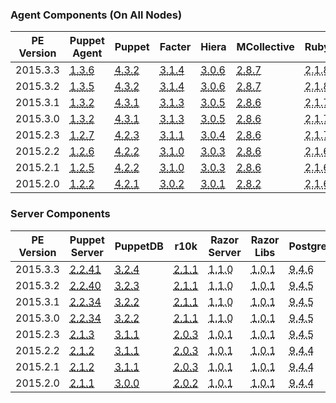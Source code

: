 ### Agent Components (On All Nodes)

<table>
  <thead>
    <tr>
      <th>PE Version</th> <th>Puppet Agent</th> <th>Puppet</th> <th>Facter</th> <th>Hiera</th> <th>MCollective</th> <th>Ruby</th> <th>OpenSSL</th>
    </tr>
  </thead>

  <tbody>
    <tr><td>2015.3.3</td> <td><a href="/puppet/4.3/reference/release_notes_agent.html#puppet-agent-136"><abbr title="ubuntu-12.04-amd64, sles-11-x86_64, el-6-x86_64, el-7-x86_64, ubuntu-14.04-amd64, sles-12-x86_64, ubuntu-12.04-i386, ubuntu-14.04-i386">1.3.6</abbr></a></td> <td><a href="/puppet/4.3/reference/release_notes.html#puppet-432"><abbr title="ubuntu-12.04-amd64, sles-11-x86_64, el-6-x86_64, el-7-x86_64, ubuntu-14.04-amd64, sles-12-x86_64, ubuntu-12.04-i386, ubuntu-14.04-i386">4.3.2</abbr></a></td> <td><a href="/facter/3.1/release_notes.html#facter-314"><abbr title="ubuntu-12.04-amd64, sles-11-x86_64, el-6-x86_64, el-7-x86_64, ubuntu-14.04-amd64, sles-12-x86_64, ubuntu-12.04-i386, ubuntu-14.04-i386">3.1.4</abbr></a></td> <td><a href="/hiera/3.0/release_notes.html#hiera-306"><abbr title="ubuntu-12.04-amd64, sles-11-x86_64, el-6-x86_64, el-7-x86_64, ubuntu-14.04-amd64, sles-12-x86_64, ubuntu-12.04-i386, ubuntu-14.04-i386">3.0.6</abbr></a></td> <td><a href="/mcollective/releasenotes.html"><abbr title="ubuntu-12.04-amd64, sles-11-x86_64, el-6-x86_64, el-7-x86_64, ubuntu-14.04-amd64, sles-12-x86_64, ubuntu-12.04-i386, ubuntu-14.04-i386">2.8.7</abbr></a></td> <td><abbr title="ubuntu-12.04-amd64, sles-11-x86_64, el-6-x86_64, el-7-x86_64, ubuntu-14.04-amd64, sles-12-x86_64, ubuntu-12.04-i386, ubuntu-14.04-i386">2.1.8</abbr></td> <td><abbr title="ubuntu-12.04-amd64, sles-11-x86_64, el-6-x86_64, el-7-x86_64, ubuntu-14.04-amd64, sles-12-x86_64, ubuntu-12.04-i386, ubuntu-14.04-i386">1.0.2g</abbr></td></tr>
    <tr><td>2015.3.2</td> <td><a href="/puppet/4.3/reference/release_notes_agent.html#puppet-agent-135"><abbr title="ubuntu-12.04-amd64, sles-11-x86_64, el-6-x86_64, el-7-x86_64, ubuntu-14.04-amd64, sles-12-x86_64, ubuntu-12.04-i386, ubuntu-14.04-i386">1.3.5</abbr></a></td> <td><a href="/puppet/4.3/reference/release_notes.html#puppet-432"><abbr title="ubuntu-12.04-amd64, sles-11-x86_64, el-6-x86_64, el-7-x86_64, ubuntu-14.04-amd64, sles-12-x86_64, ubuntu-12.04-i386, ubuntu-14.04-i386">4.3.2</abbr></a></td> <td><a href="/facter/3.1/release_notes.html#facter-314"><abbr title="ubuntu-12.04-amd64, sles-11-x86_64, el-6-x86_64, el-7-x86_64, ubuntu-14.04-amd64, sles-12-x86_64, ubuntu-12.04-i386, ubuntu-14.04-i386">3.1.4</abbr></a></td> <td><a href="/hiera/3.0/release_notes.html#hiera-306"><abbr title="ubuntu-12.04-amd64, sles-11-x86_64, el-6-x86_64, el-7-x86_64, ubuntu-14.04-amd64, sles-12-x86_64, ubuntu-12.04-i386, ubuntu-14.04-i386">3.0.6</abbr></a></td> <td><a href="/mcollective/releasenotes.html"><abbr title="ubuntu-12.04-amd64, sles-11-x86_64, el-6-x86_64, el-7-x86_64, ubuntu-14.04-amd64, sles-12-x86_64, ubuntu-12.04-i386, ubuntu-14.04-i386">2.8.7</abbr></a></td> <td><abbr title="ubuntu-12.04-amd64, sles-11-x86_64, el-6-x86_64, el-7-x86_64, ubuntu-14.04-amd64, sles-12-x86_64, ubuntu-12.04-i386, ubuntu-14.04-i386">2.1.8</abbr></td> <td><abbr title="ubuntu-12.04-amd64, sles-11-x86_64, el-6-x86_64, el-7-x86_64, ubuntu-14.04-amd64, sles-12-x86_64, ubuntu-12.04-i386, ubuntu-14.04-i386">1.0.2f</abbr></td></tr>
    <tr><td>2015.3.1</td> <td><a href="/puppet/4.3/reference/release_notes_agent.html#puppet-agent-132"><abbr title="ubuntu-12.04-amd64, sles-11-x86_64, el-6-x86_64, el-7-x86_64, ubuntu-14.04-amd64, sles-12-x86_64, ubuntu-12.04-i386, ubuntu-14.04-i386">1.3.2</abbr></a></td> <td><a href="/puppet/4.3/reference/release_notes.html#puppet-431"><abbr title="ubuntu-12.04-amd64, sles-11-x86_64, el-6-x86_64, el-7-x86_64, ubuntu-14.04-amd64, sles-12-x86_64, ubuntu-12.04-i386, ubuntu-14.04-i386">4.3.1</abbr></a></td> <td><a href="/facter/3.1/release_notes.html#facter-313"><abbr title="ubuntu-12.04-amd64, sles-11-x86_64, el-6-x86_64, el-7-x86_64, ubuntu-14.04-amd64, sles-12-x86_64, ubuntu-12.04-i386, ubuntu-14.04-i386">3.1.3</abbr></a></td> <td><a href="/hiera/3.0/release_notes.html#hiera-305"><abbr title="ubuntu-12.04-amd64, sles-11-x86_64, el-6-x86_64, el-7-x86_64, ubuntu-14.04-amd64, sles-12-x86_64, ubuntu-12.04-i386, ubuntu-14.04-i386">3.0.5</abbr></a></td> <td><a href="/mcollective/releasenotes.html"><abbr title="ubuntu-12.04-amd64, sles-11-x86_64, el-6-x86_64, el-7-x86_64, ubuntu-14.04-amd64, sles-12-x86_64, ubuntu-12.04-i386, ubuntu-14.04-i386">2.8.6</abbr></a></td> <td><abbr title="ubuntu-12.04-amd64, sles-11-x86_64, el-6-x86_64, el-7-x86_64, ubuntu-14.04-amd64, sles-12-x86_64, ubuntu-12.04-i386, ubuntu-14.04-i386">2.1.7</abbr></td> <td><abbr title="ubuntu-12.04-amd64, sles-11-x86_64, el-6-x86_64, el-7-x86_64, ubuntu-14.04-amd64, sles-12-x86_64, ubuntu-12.04-i386, ubuntu-14.04-i386">1.0.2d</abbr></td></tr>
    <tr><td>2015.3.0</td> <td><a href="/puppet/4.3/reference/release_notes_agent.html#puppet-agent-132"><abbr title="ubuntu-12.04-amd64, sles-11-x86_64, el-6-x86_64, el-7-x86_64, ubuntu-14.04-amd64, sles-12-x86_64, ubuntu-12.04-i386, ubuntu-14.04-i386">1.3.2</abbr></a></td> <td><a href="/puppet/4.3/reference/release_notes.html#puppet-431"><abbr title="ubuntu-12.04-amd64, sles-11-x86_64, el-6-x86_64, el-7-x86_64, ubuntu-14.04-amd64, sles-12-x86_64, ubuntu-12.04-i386, ubuntu-14.04-i386">4.3.1</abbr></a></td> <td><a href="/facter/3.1/release_notes.html#facter-313"><abbr title="ubuntu-12.04-amd64, sles-11-x86_64, el-6-x86_64, el-7-x86_64, ubuntu-14.04-amd64, sles-12-x86_64, ubuntu-12.04-i386, ubuntu-14.04-i386">3.1.3</abbr></a></td> <td><a href="/hiera/3.0/release_notes.html#hiera-305"><abbr title="ubuntu-12.04-amd64, sles-11-x86_64, el-6-x86_64, el-7-x86_64, ubuntu-14.04-amd64, sles-12-x86_64, ubuntu-12.04-i386, ubuntu-14.04-i386">3.0.5</abbr></a></td> <td><a href="/mcollective/releasenotes.html"><abbr title="ubuntu-12.04-amd64, sles-11-x86_64, el-6-x86_64, el-7-x86_64, ubuntu-14.04-amd64, sles-12-x86_64, ubuntu-12.04-i386, ubuntu-14.04-i386">2.8.6</abbr></a></td> <td><abbr title="ubuntu-12.04-amd64, sles-11-x86_64, el-6-x86_64, el-7-x86_64, ubuntu-14.04-amd64, sles-12-x86_64, ubuntu-12.04-i386, ubuntu-14.04-i386">2.1.7</abbr></td> <td><abbr title="ubuntu-12.04-amd64, sles-11-x86_64, el-6-x86_64, el-7-x86_64, ubuntu-14.04-amd64, sles-12-x86_64, ubuntu-12.04-i386, ubuntu-14.04-i386">1.0.2d</abbr></td></tr>
    <tr><td>2015.2.3</td> <td><a href="/puppet/4.2/reference/release_notes_agent.html#puppet-agent-127"><abbr title="ubuntu-12.04-amd64, sles-11-x86_64, el-6-x86_64, el-7-x86_64, ubuntu-14.04-amd64, sles-12-x86_64, ubuntu-12.04-i386, ubuntu-14.04-i386">1.2.7</abbr></a></td> <td><a href="/puppet/4.2/reference/release_notes.html#puppet-423"><abbr title="ubuntu-12.04-amd64, sles-11-x86_64, el-6-x86_64, el-7-x86_64, ubuntu-14.04-amd64, sles-12-x86_64, ubuntu-12.04-i386, ubuntu-14.04-i386">4.2.3</abbr></a></td> <td><a href="/facter/3.1/release_notes.html#facter-311"><abbr title="ubuntu-12.04-amd64, sles-11-x86_64, el-6-x86_64, el-7-x86_64, ubuntu-14.04-amd64, sles-12-x86_64, ubuntu-12.04-i386, ubuntu-14.04-i386">3.1.1</abbr></a></td> <td><a href="/hiera/3.0/release_notes.html#hiera-304"><abbr title="ubuntu-12.04-amd64, sles-11-x86_64, el-6-x86_64, el-7-x86_64, ubuntu-14.04-amd64, sles-12-x86_64, ubuntu-12.04-i386, ubuntu-14.04-i386">3.0.4</abbr></a></td> <td><a href="/mcollective/releasenotes.html"><abbr title="ubuntu-12.04-amd64, sles-11-x86_64, el-6-x86_64, el-7-x86_64, ubuntu-14.04-amd64, sles-12-x86_64, ubuntu-12.04-i386, ubuntu-14.04-i386">2.8.6</abbr></a></td> <td><abbr title="ubuntu-12.04-amd64, sles-11-x86_64, el-6-x86_64, el-7-x86_64, ubuntu-14.04-amd64, sles-12-x86_64, ubuntu-12.04-i386, ubuntu-14.04-i386">2.1.7</abbr></td> <td><abbr title="ubuntu-12.04-amd64, sles-11-x86_64, el-6-x86_64, el-7-x86_64, ubuntu-14.04-amd64, sles-12-x86_64, ubuntu-12.04-i386, ubuntu-14.04-i386">1.0.2d</abbr></td></tr>
    <tr><td>2015.2.2</td> <td><a href="/puppet/4.2/reference/release_notes_agent.html#puppet-agent-126"><abbr title="ubuntu-12.04-amd64, sles-11-x86_64, el-6-x86_64, el-7-x86_64, ubuntu-14.04-amd64, sles-12-x86_64, ubuntu-12.04-i386, ubuntu-14.04-i386">1.2.6</abbr></a></td> <td><a href="/puppet/4.2/reference/release_notes.html#puppet-422"><abbr title="ubuntu-12.04-amd64, sles-11-x86_64, el-6-x86_64, el-7-x86_64, ubuntu-14.04-amd64, sles-12-x86_64, ubuntu-12.04-i386, ubuntu-14.04-i386">4.2.2</abbr></a></td> <td><a href="/facter/3.1/release_notes.html#facter-310"><abbr title="ubuntu-12.04-amd64, sles-11-x86_64, el-6-x86_64, el-7-x86_64, ubuntu-14.04-amd64, sles-12-x86_64, ubuntu-12.04-i386, ubuntu-14.04-i386">3.1.0</abbr></a></td> <td><a href="/hiera/3.0/release_notes.html#hiera-303"><abbr title="ubuntu-12.04-amd64, sles-11-x86_64, el-6-x86_64, el-7-x86_64, ubuntu-14.04-amd64, sles-12-x86_64, ubuntu-12.04-i386, ubuntu-14.04-i386">3.0.3</abbr></a></td> <td><a href="/mcollective/releasenotes.html"><abbr title="ubuntu-12.04-amd64, sles-11-x86_64, el-6-x86_64, el-7-x86_64, ubuntu-14.04-amd64, sles-12-x86_64, ubuntu-12.04-i386, ubuntu-14.04-i386">2.8.6</abbr></a></td> <td><abbr title="ubuntu-12.04-amd64, sles-11-x86_64, el-6-x86_64, el-7-x86_64, ubuntu-14.04-amd64, sles-12-x86_64, ubuntu-12.04-i386, ubuntu-14.04-i386">2.1.6</abbr></td> <td><abbr title="ubuntu-12.04-amd64, sles-11-x86_64, el-6-x86_64, el-7-x86_64, ubuntu-14.04-amd64, sles-12-x86_64, ubuntu-12.04-i386, ubuntu-14.04-i386">1.0.2d</abbr></td></tr>
    <tr><td>2015.2.1</td> <td><a href="/puppet/4.2/reference/release_notes_agent.html#puppet-agent-125"><abbr title="ubuntu-12.04-amd64, sles-11-x86_64, el-6-x86_64, el-7-x86_64, ubuntu-14.04-amd64, sles-12-x86_64, ubuntu-12.04-i386, ubuntu-14.04-i386">1.2.5</abbr></a></td> <td><a href="/puppet/4.2/reference/release_notes.html#puppet-422"><abbr title="ubuntu-12.04-amd64, sles-11-x86_64, el-6-x86_64, el-7-x86_64, ubuntu-14.04-amd64, sles-12-x86_64, ubuntu-12.04-i386, ubuntu-14.04-i386">4.2.2</abbr></a></td> <td><a href="/facter/3.1/release_notes.html#facter-310"><abbr title="ubuntu-12.04-amd64, sles-11-x86_64, el-6-x86_64, el-7-x86_64, ubuntu-14.04-amd64, sles-12-x86_64, ubuntu-12.04-i386, ubuntu-14.04-i386">3.1.0</abbr></a></td> <td><a href="/hiera/3.0/release_notes.html#hiera-303"><abbr title="ubuntu-12.04-amd64, sles-11-x86_64, el-6-x86_64, el-7-x86_64, ubuntu-14.04-amd64, sles-12-x86_64, ubuntu-12.04-i386, ubuntu-14.04-i386">3.0.3</abbr></a></td> <td><a href="/mcollective/releasenotes.html"><abbr title="ubuntu-12.04-amd64, sles-11-x86_64, el-6-x86_64, el-7-x86_64, ubuntu-14.04-amd64, sles-12-x86_64, ubuntu-12.04-i386, ubuntu-14.04-i386">2.8.6</abbr></a></td> <td><abbr title="ubuntu-12.04-amd64, sles-11-x86_64, el-6-x86_64, el-7-x86_64, ubuntu-14.04-amd64, sles-12-x86_64, ubuntu-12.04-i386, ubuntu-14.04-i386">2.1.6</abbr></td> <td><abbr title="ubuntu-12.04-amd64, sles-11-x86_64, el-6-x86_64, el-7-x86_64, ubuntu-14.04-amd64, sles-12-x86_64, ubuntu-12.04-i386, ubuntu-14.04-i386">1.0.2d</abbr></td></tr>
    <tr><td>2015.2.0</td> <td><a href="/puppet/4.2/reference/release_notes_agent.html#puppet-agent-122"><abbr title="ubuntu-12.04-amd64, sles-11-x86_64, el-6-x86_64, el-7-x86_64, ubuntu-14.04-amd64, sles-12-x86_64, ubuntu-12.04-i386, ubuntu-14.04-i386">1.2.2</abbr></a></td> <td><a href="/puppet/4.2/reference/release_notes.html#puppet-421"><abbr title="ubuntu-12.04-amd64, sles-11-x86_64, el-6-x86_64, el-7-x86_64, ubuntu-14.04-amd64, sles-12-x86_64, ubuntu-12.04-i386, ubuntu-14.04-i386">4.2.1</abbr></a></td> <td><a href="/facter/3.0/release_notes.html#facter-302"><abbr title="ubuntu-12.04-amd64, sles-11-x86_64, el-6-x86_64, el-7-x86_64, ubuntu-14.04-amd64, sles-12-x86_64, ubuntu-12.04-i386, ubuntu-14.04-i386">3.0.2</abbr></a></td> <td><a href="/hiera/3.0/release_notes.html#hiera-301"><abbr title="ubuntu-12.04-amd64, sles-11-x86_64, el-6-x86_64, el-7-x86_64, ubuntu-14.04-amd64, sles-12-x86_64, ubuntu-12.04-i386, ubuntu-14.04-i386">3.0.1</abbr></a></td> <td><a href="/mcollective/releasenotes.html"><abbr title="ubuntu-12.04-amd64, sles-11-x86_64, el-6-x86_64, el-7-x86_64, ubuntu-14.04-amd64, sles-12-x86_64, ubuntu-12.04-i386, ubuntu-14.04-i386">2.8.2</abbr></a></td> <td><abbr title="ubuntu-12.04-amd64, sles-11-x86_64, el-6-x86_64, el-7-x86_64, ubuntu-14.04-amd64, sles-12-x86_64, ubuntu-12.04-i386, ubuntu-14.04-i386">2.1.6</abbr></td> <td><abbr title="ubuntu-12.04-amd64, sles-11-x86_64, el-6-x86_64, el-7-x86_64, ubuntu-14.04-amd64, sles-12-x86_64, ubuntu-12.04-i386, ubuntu-14.04-i386">1.0.0s</abbr></td></tr>
  </tbody>
</table>

### Server Components

<table>
  <thead>
    <tr>
      <th>PE Version</th> <th>Puppet Server</th> <th>PuppetDB</th> <th>r10k</th> <th>Razor Server</th> <th>Razor Libs</th> <th>PostgreSQL</th> <th>Java</th> <th>ActiveMQ</th> <th>Nginx</th>
    </tr>
  </thead>

  <tbody>
    <tr><td>2015.3.3</td> <td><a href="/puppetserver/2.2/release_notes.html#puppet-server-2241"><abbr title="ubuntu-12.04-amd64, sles-11-x86_64, el-6-x86_64, el-7-x86_64, ubuntu-14.04-amd64, sles-12-x86_64">2.2.41</abbr></a></td> <td><a href="/puppetdb/3.2/release_notes.html"><abbr title="ubuntu-12.04-amd64, sles-11-x86_64, el-6-x86_64, el-7-x86_64, ubuntu-14.04-amd64, sles-12-x86_64">3.2.4</abbr></a></td> <td><a href="https://github.com/puppetlabs/r10k/blob/master/CHANGELOG.mkd#211"><abbr title="ubuntu-12.04-amd64, sles-11-x86_64, el-6-x86_64, el-7-x86_64, ubuntu-14.04-amd64, sles-12-x86_64">2.1.1</abbr></a></td> <td><abbr title="el-6-x86_64, el-7-x86_64">1.1.0</abbr></td> <td><abbr title="el-6-x86_64, el-7-x86_64">1.0.1</abbr></td> <td><abbr title="ubuntu-12.04-amd64, sles-11-x86_64, el-6-x86_64, el-7-x86_64, ubuntu-14.04-amd64, sles-12-x86_64">9.4.6</abbr></td> <td><abbr title="ubuntu-12.04-amd64, sles-11-x86_64, el-6-x86_64, el-7-x86_64, ubuntu-14.04-amd64, sles-12-x86_64">1.8.0</abbr></td> <td><abbr title="ubuntu-12.04-amd64, sles-11-x86_64, el-6-x86_64, el-7-x86_64, ubuntu-14.04-amd64, sles-12-x86_64">5.13.0</abbr></td> <td><abbr title="ubuntu-12.04-amd64, sles-11-x86_64, el-6-x86_64, el-7-x86_64, ubuntu-14.04-amd64, sles-12-x86_64">1.8.0</abbr></td></tr>
    <tr><td>2015.3.2</td> <td><a href="/puppetserver/2.2/release_notes.html#puppet-server-2240"><abbr title="ubuntu-12.04-amd64, sles-11-x86_64, el-6-x86_64, el-7-x86_64, ubuntu-14.04-amd64, sles-12-x86_64">2.2.40</abbr></a></td> <td><a href="/puppetdb/3.2/release_notes.html"><abbr title="ubuntu-12.04-amd64, sles-11-x86_64, el-6-x86_64, el-7-x86_64, ubuntu-14.04-amd64, sles-12-x86_64">3.2.3</abbr></a></td> <td><a href="https://github.com/puppetlabs/r10k/blob/master/CHANGELOG.mkd#211"><abbr title="ubuntu-12.04-amd64, sles-11-x86_64, el-6-x86_64, el-7-x86_64, ubuntu-14.04-amd64, sles-12-x86_64">2.1.1</abbr></a></td> <td><abbr title="el-6-x86_64, el-7-x86_64">1.1.0</abbr></td> <td><abbr title="el-6-x86_64, el-7-x86_64">1.0.1</abbr></td> <td><abbr title="ubuntu-12.04-amd64, sles-11-x86_64, el-6-x86_64, el-7-x86_64, ubuntu-14.04-amd64, sles-12-x86_64">9.4.5</abbr></td> <td><abbr title="ubuntu-12.04-amd64, sles-11-x86_64, el-6-x86_64, el-7-x86_64, ubuntu-14.04-amd64, sles-12-x86_64">1.8.0</abbr></td> <td><abbr title="ubuntu-12.04-amd64, sles-11-x86_64, el-6-x86_64, el-7-x86_64, ubuntu-14.04-amd64, sles-12-x86_64">5.13.0</abbr></td> <td><abbr title="ubuntu-12.04-amd64, sles-11-x86_64, el-6-x86_64, el-7-x86_64, ubuntu-14.04-amd64, sles-12-x86_64">1.8.0</abbr></td></tr>
    <tr><td>2015.3.1</td> <td><a href="/puppetserver/2.2/release_notes.html#puppet-server-2234"><abbr title="ubuntu-12.04-amd64, sles-11-x86_64, el-6-x86_64, el-7-x86_64, ubuntu-14.04-amd64, sles-12-x86_64">2.2.34</abbr></a></td> <td><a href="/puppetdb/3.2/release_notes.html"><abbr title="ubuntu-12.04-amd64, sles-11-x86_64, el-6-x86_64, el-7-x86_64, ubuntu-14.04-amd64, sles-12-x86_64">3.2.2</abbr></a></td> <td><a href="https://github.com/puppetlabs/r10k/blob/master/CHANGELOG.mkd#211"><abbr title="ubuntu-12.04-amd64, sles-11-x86_64, el-6-x86_64, el-7-x86_64, ubuntu-14.04-amd64, sles-12-x86_64">2.1.1</abbr></a></td> <td><abbr title="el-6-x86_64, el-7-x86_64">1.1.0</abbr></td> <td><abbr title="el-6-x86_64, el-7-x86_64">1.0.1</abbr></td> <td><abbr title="ubuntu-12.04-amd64, sles-11-x86_64, el-6-x86_64, el-7-x86_64, ubuntu-14.04-amd64, sles-12-x86_64">9.4.5</abbr></td> <td><abbr title="ubuntu-12.04-amd64, sles-11-x86_64, el-6-x86_64, el-7-x86_64, ubuntu-14.04-amd64, sles-12-x86_64">1.8.0</abbr></td> <td><abbr title="ubuntu-12.04-amd64, sles-11-x86_64, el-6-x86_64, el-7-x86_64, ubuntu-14.04-amd64, sles-12-x86_64">5.11.1</abbr></td> <td><abbr title="ubuntu-12.04-amd64, sles-11-x86_64, el-6-x86_64, el-7-x86_64, ubuntu-14.04-amd64, sles-12-x86_64">1.8.0</abbr></td></tr>
    <tr><td>2015.3.0</td> <td><a href="/puppetserver/2.2/release_notes.html#puppet-server-2234"><abbr title="ubuntu-12.04-amd64, sles-11-x86_64, el-6-x86_64, el-7-x86_64, ubuntu-14.04-amd64, sles-12-x86_64">2.2.34</abbr></a></td> <td><a href="/puppetdb/3.2/release_notes.html"><abbr title="ubuntu-12.04-amd64, sles-11-x86_64, el-6-x86_64, el-7-x86_64, ubuntu-14.04-amd64, sles-12-x86_64">3.2.2</abbr></a></td> <td><a href="https://github.com/puppetlabs/r10k/blob/master/CHANGELOG.mkd#211"><abbr title="ubuntu-12.04-amd64, sles-11-x86_64, el-6-x86_64, el-7-x86_64, ubuntu-14.04-amd64, sles-12-x86_64">2.1.1</abbr></a></td> <td><abbr title="el-6-x86_64, el-7-x86_64">1.1.0</abbr></td> <td><abbr title="el-6-x86_64, el-7-x86_64">1.0.1</abbr></td> <td><abbr title="ubuntu-12.04-amd64, sles-11-x86_64, el-6-x86_64, el-7-x86_64, ubuntu-14.04-amd64, sles-12-x86_64">9.4.5</abbr></td> <td><abbr title="ubuntu-12.04-amd64, sles-11-x86_64, el-6-x86_64, el-7-x86_64, ubuntu-14.04-amd64, sles-12-x86_64">1.8.0</abbr></td> <td><abbr title="ubuntu-12.04-amd64, sles-11-x86_64, el-6-x86_64, el-7-x86_64, ubuntu-14.04-amd64, sles-12-x86_64">5.11.1</abbr></td> <td><abbr title="ubuntu-12.04-amd64, sles-11-x86_64, el-6-x86_64, el-7-x86_64, ubuntu-14.04-amd64, sles-12-x86_64">1.8.0</abbr></td></tr>
    <tr><td>2015.2.3</td> <td><a href="/puppetserver/2.1/release_notes.html#puppet-server-213"><abbr title="ubuntu-12.04-amd64, sles-11-x86_64, el-6-x86_64, el-7-x86_64, ubuntu-14.04-amd64, sles-12-x86_64">2.1.3</abbr></a></td> <td><a href="/puppetdb/3.1/release_notes.html"><abbr title="ubuntu-12.04-amd64, sles-11-x86_64, el-6-x86_64, el-7-x86_64, ubuntu-14.04-amd64, sles-12-x86_64">3.1.1</abbr></a></td> <td><a href="https://github.com/puppetlabs/r10k/blob/master/CHANGELOG.mkd#203"><abbr title="ubuntu-12.04-amd64, sles-11-x86_64, el-6-x86_64, el-7-x86_64, ubuntu-14.04-amd64, sles-12-x86_64">2.0.3</abbr></a></td> <td><abbr title="el-6-x86_64, el-7-x86_64">1.0.1</abbr></td> <td><abbr title="el-6-x86_64, el-7-x86_64">1.0.1</abbr></td> <td><abbr title="ubuntu-12.04-amd64, sles-11-x86_64, el-6-x86_64, el-7-x86_64, ubuntu-14.04-amd64, sles-12-x86_64">9.4.5</abbr></td> <td><abbr title="ubuntu-12.04-amd64, sles-11-x86_64, el-6-x86_64, el-7-x86_64, ubuntu-14.04-amd64, sles-12-x86_64">1.8.0</abbr></td> <td><abbr title="ubuntu-12.04-amd64, sles-11-x86_64, el-6-x86_64, el-7-x86_64, ubuntu-14.04-amd64, sles-12-x86_64">5.11.1</abbr></td> <td><abbr title="ubuntu-12.04-amd64, sles-11-x86_64, el-6-x86_64, el-7-x86_64, ubuntu-14.04-amd64, sles-12-x86_64">1.8.0</abbr></td></tr>
    <tr><td>2015.2.2</td> <td><a href="/puppetserver/2.1/release_notes.html#puppet-server-212"><abbr title="ubuntu-12.04-amd64, sles-11-x86_64, el-6-x86_64, el-7-x86_64, ubuntu-14.04-amd64, sles-12-x86_64">2.1.2</abbr></a></td> <td><a href="/puppetdb/3.1/release_notes.html"><abbr title="ubuntu-12.04-amd64, sles-11-x86_64, el-6-x86_64, el-7-x86_64, ubuntu-14.04-amd64, sles-12-x86_64">3.1.1</abbr></a></td> <td><a href="https://github.com/puppetlabs/r10k/blob/master/CHANGELOG.mkd#203"><abbr title="ubuntu-12.04-amd64, sles-11-x86_64, el-6-x86_64, el-7-x86_64, ubuntu-14.04-amd64, sles-12-x86_64">2.0.3</abbr></a></td> <td><abbr title="el-6-x86_64, el-7-x86_64">1.0.1</abbr></td> <td><abbr title="el-6-x86_64, el-7-x86_64">1.0.1</abbr></td> <td><abbr title="ubuntu-12.04-amd64, sles-11-x86_64, el-6-x86_64, el-7-x86_64, ubuntu-14.04-amd64, sles-12-x86_64">9.4.4</abbr></td> <td><abbr title="ubuntu-12.04-amd64, sles-11-x86_64, el-6-x86_64, el-7-x86_64, ubuntu-14.04-amd64, sles-12-x86_64">1.8.0</abbr></td> <td><abbr title="ubuntu-12.04-amd64, sles-11-x86_64, el-6-x86_64, el-7-x86_64, ubuntu-14.04-amd64, sles-12-x86_64">5.11.1</abbr></td> <td><abbr title="ubuntu-12.04-amd64, sles-11-x86_64, el-6-x86_64, el-7-x86_64, ubuntu-14.04-amd64, sles-12-x86_64">1.8.0</abbr></td></tr>
    <tr><td>2015.2.1</td> <td><a href="/puppetserver/2.1/release_notes.html#puppet-server-212"><abbr title="ubuntu-12.04-amd64, sles-11-x86_64, el-6-x86_64, el-7-x86_64, ubuntu-14.04-amd64, sles-12-x86_64">2.1.2</abbr></a></td> <td><a href="/puppetdb/3.1/release_notes.html"><abbr title="ubuntu-12.04-amd64, sles-11-x86_64, el-6-x86_64, el-7-x86_64, ubuntu-14.04-amd64, sles-12-x86_64">3.1.1</abbr></a></td> <td><a href="https://github.com/puppetlabs/r10k/blob/master/CHANGELOG.mkd#203"><abbr title="ubuntu-12.04-amd64, sles-11-x86_64, el-6-x86_64, el-7-x86_64, ubuntu-14.04-amd64, sles-12-x86_64">2.0.3</abbr></a></td> <td><abbr title="el-6-x86_64, el-7-x86_64">1.0.1</abbr></td> <td><abbr title="el-6-x86_64, el-7-x86_64">1.0.1</abbr></td> <td><abbr title="ubuntu-12.04-amd64, sles-11-x86_64, el-6-x86_64, el-7-x86_64, ubuntu-14.04-amd64, sles-12-x86_64">9.4.4</abbr></td> <td><abbr title="ubuntu-12.04-amd64, sles-11-x86_64, el-6-x86_64, el-7-x86_64, ubuntu-14.04-amd64, sles-12-x86_64">1.8.0</abbr></td> <td><abbr title="ubuntu-12.04-amd64, sles-11-x86_64, el-6-x86_64, el-7-x86_64, ubuntu-14.04-amd64, sles-12-x86_64">5.11.1</abbr></td> <td><abbr title="ubuntu-12.04-amd64, sles-11-x86_64, el-6-x86_64, el-7-x86_64, ubuntu-14.04-amd64, sles-12-x86_64">1.8.0</abbr></td></tr>
    <tr><td>2015.2.0</td> <td><a href="/puppetserver/2.1/release_notes.html#puppet-server-211"><abbr title="ubuntu-12.04-amd64, sles-11-x86_64, el-6-x86_64, el-7-x86_64, ubuntu-14.04-amd64, sles-12-x86_64">2.1.1</abbr></a></td> <td><a href="/puppetdb/3.0/release_notes.html"><abbr title="ubuntu-12.04-amd64, sles-11-x86_64, el-6-x86_64, el-7-x86_64, ubuntu-14.04-amd64, sles-12-x86_64">3.0.0</abbr></a></td> <td><a href="https://github.com/puppetlabs/r10k/blob/master/CHANGELOG.mkd#202"><abbr title="ubuntu-12.04-amd64, sles-11-x86_64, el-6-x86_64, el-7-x86_64, ubuntu-14.04-amd64, sles-12-x86_64">2.0.2</abbr></a></td> <td><abbr title="el-6-x86_64, el-7-x86_64">1.0.1</abbr></td> <td><abbr title="el-6-x86_64, el-7-x86_64">1.0.1</abbr></td> <td><abbr title="ubuntu-12.04-amd64, sles-11-x86_64, el-6-x86_64, el-7-x86_64, ubuntu-14.04-amd64, sles-12-x86_64">9.4.4</abbr></td> <td><abbr title="ubuntu-12.04-amd64, sles-11-x86_64, el-6-x86_64, el-7-x86_64, ubuntu-14.04-amd64, sles-12-x86_64">1.8.0</abbr></td> <td><abbr title="ubuntu-12.04-amd64, sles-11-x86_64, el-6-x86_64, el-7-x86_64, ubuntu-14.04-amd64, sles-12-x86_64">5.11.1</abbr></td> <td><abbr title="ubuntu-12.04-amd64, sles-11-x86_64, el-6-x86_64, el-7-x86_64, ubuntu-14.04-amd64, sles-12-x86_64">1.8.0</abbr></td></tr>
  </tbody>
</table>

